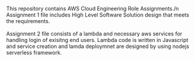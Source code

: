 This repository contains AWS Cloud Engineering Role Assignments./n
<br> Assignment 1 file includes  High Level Software Solution design that meets the requirements. </br>
<br> Assignment 2 file consists of  a lambda and necessary aws services for handling login of exisitng end users. Lambda code is written in Javascript and service creation and lamda deploymnet are designed by using nodejs serverless framework.</br>